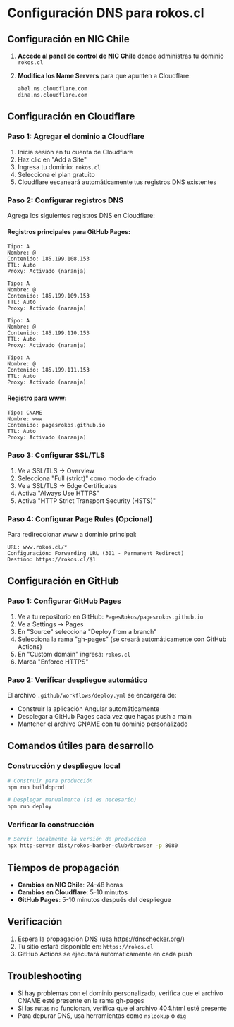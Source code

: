 # Configuración DNS para rokos.cl

## Configuración en NIC Chile

1. **Accede al panel de control de NIC Chile** donde administras tu dominio `rokos.cl`

2. **Modifica los Name Servers** para que apunten a Cloudflare:
   ```
   abel.ns.cloudflare.com
   dina.ns.cloudflare.com
   ```

## Configuración en Cloudflare

### Paso 1: Agregar el dominio a Cloudflare
1. Inicia sesión en tu cuenta de Cloudflare
2. Haz clic en "Add a Site"
3. Ingresa tu dominio: `rokos.cl`
4. Selecciona el plan gratuito
5. Cloudflare escaneará automáticamente tus registros DNS existentes

### Paso 2: Configurar registros DNS
Agrega los siguientes registros DNS en Cloudflare:

#### Registros principales para GitHub Pages:
```
Tipo: A
Nombre: @
Contenido: 185.199.108.153
TTL: Auto
Proxy: Activado (naranja)

Tipo: A
Nombre: @
Contenido: 185.199.109.153
TTL: Auto
Proxy: Activado (naranja)

Tipo: A
Nombre: @
Contenido: 185.199.110.153
TTL: Auto
Proxy: Activado (naranja)

Tipo: A
Nombre: @
Contenido: 185.199.111.153
TTL: Auto
Proxy: Activado (naranja)
```

#### Registro para www:
```
Tipo: CNAME
Nombre: www
Contenido: pagesrokos.github.io
TTL: Auto
Proxy: Activado (naranja)
```

### Paso 3: Configurar SSL/TLS
1. Ve a SSL/TLS → Overview
2. Selecciona "Full (strict)" como modo de cifrado
3. Ve a SSL/TLS → Edge Certificates
4. Activa "Always Use HTTPS"
5. Activa "HTTP Strict Transport Security (HSTS)"

### Paso 4: Configurar Page Rules (Opcional)
Para redireccionar www a dominio principal:
```
URL: www.rokos.cl/*
Configuración: Forwarding URL (301 - Permanent Redirect)
Destino: https://rokos.cl/$1
```

## Configuración en GitHub

### Paso 1: Configurar GitHub Pages
1. Ve a tu repositorio en GitHub: `PagesRokos/pagesrokos.github.io`
2. Ve a Settings → Pages
3. En "Source" selecciona "Deploy from a branch"
4. Selecciona la rama "gh-pages" (se creará automáticamente con GitHub Actions)
5. En "Custom domain" ingresa: `rokos.cl`
6. Marca "Enforce HTTPS"

### Paso 2: Verificar despliegue automático
El archivo `.github/workflows/deploy.yml` se encargará de:
- Construir la aplicación Angular automáticamente
- Desplegar a GitHub Pages cada vez que hagas push a main
- Mantener el archivo CNAME con tu dominio personalizado

## Comandos útiles para desarrollo

### Construcción y despliegue local
```bash
# Construir para producción
npm run build:prod

# Desplegar manualmente (si es necesario)
npm run deploy
```

### Verificar la construcción
```bash
# Servir localmente la versión de producción
npx http-server dist/rokos-barber-club/browser -p 8080
```

## Tiempos de propagación
- **Cambios en NIC Chile**: 24-48 horas
- **Cambios en Cloudflare**: 5-10 minutos
- **GitHub Pages**: 5-10 minutos después del despliegue

## Verificación
1. Espera la propagación DNS (usa https://dnschecker.org/)
2. Tu sitio estará disponible en: `https://rokos.cl`
3. GitHub Actions se ejecutará automáticamente en cada push

## Troubleshooting
- Si hay problemas con el dominio personalizado, verifica que el archivo CNAME esté presente en la rama gh-pages
- Si las rutas no funcionan, verifica que el archivo 404.html esté presente
- Para depurar DNS, usa herramientas como `nslookup` o `dig`
